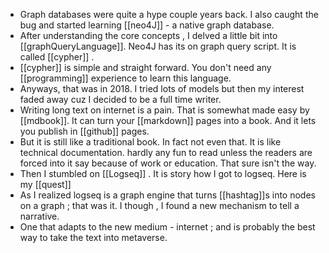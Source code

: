 - Graph databases were quite a hype couple years back. I also caught the bug and started learning [[neo4J]] - a native graph database.
- After understanding the core concepts , I delved a little bit into [[graphQueryLanguage]].  Neo4J has its on graph query script. It is called [[cypher]] .
- [[cypher]] is  simple and straight forward. You don't need any [[programming]] experience to learn this language.
- Anyways, that was in 2018. I tried lots of models but then my interest faded away cuz I decided to be a full time writer.
- Writing long text on internet is a pain. That is somewhat made easy by [[mdbook]].   It can turn your [[markdown]] pages into a book. And it lets you publish in [[github]] pages.
- But it is still like a traditional book. In fact not even that. It is like technical documentation.  hardly any fun to read unless the readers are forced into it say because of work or education. That sure isn't the way.
- Then I stumbled on [[Logseq]] . It is story how I got to logseq.  Here is my [[quest]]
- As I realized logseq is a graph engine that turns [[hashtag]]s into nodes on a graph ; that was it.  I though ,  I found a new mechanism to tell a narrative.
- One that adapts to the new medium  - internet ; and is probably the best way to take the text into metaverse.